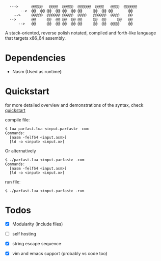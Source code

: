 ```
  --->      @@@@@   @@@@  @@@@@  @@@@@@  @@@@   @@@@  @@@@@@ 
       -->  @@  @@ @@  @@ @@  @@ @@     @@  @@ @@       @@   
    -->     @@@@@  @@@@@@ @@@@@  @@@@   @@@@@@  @@@@    @@   
  -->       @@     @@  @@ @@  @@ @@     @@  @@     @@   @@   
      -->   @@     @@  @@ @@  @@ @@     @@  @@  @@@@    @@   
```
A stack-oriented, reverse polish notated, compiled and forth-like language that targets x86_64 assembly.

# Dependencies

- Nasm (Used as runtime)

# Quickstart

for more detailed overview and demonstrations of the syntax, check [quickstart](Quickstart.md)

compile file:

```console
$ lua parfast.lua <input.parfast> -com
Commands:
  [nasm -felf64 <input.asm>]
  [ld -o <input> <input.o>]
```
Or alternatively
```console
$ ./parfast.lua <input.parfast> -com
Commands:
  [nasm -felf64 <input.asm>]
  [ld -o <input> <input.o>]
```

run file:

```console
$ ./parfast.lua <input.parfast> -run
```

# Todos

- [X] Modularity (include files)

- [ ] self hosting

- [X] string escape sequence

- [X] vim and emacs support (probably vs code too)